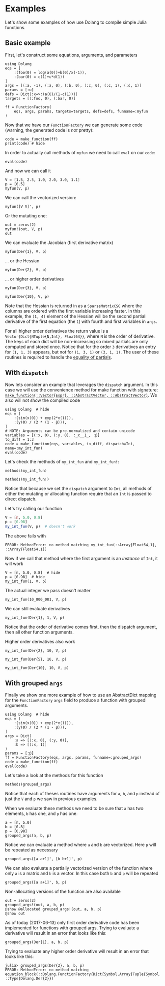# Examples

Let's show some examples of how use Dolang to compile simple Julia functions.

## Basic example

First, let's construct some equations, arguments, and parameters

```@example ff1
using Dolang
eqs = [
    :(foo(0) = log(a(0))+b(0)/x(-1)),
    :(bar(0) = c(1)+u*d(1))
]
args = [(:a, -1), (:a, 0), (:b, 0), (:c, 0), (:c, 1), (:d, 1)]
params = [:u]
defs = Dict(:x=>:(a(0)/(1-c(1))))
targets = [(:foo, 0), (:bar, 0)]

ff = FunctionFactory(
    eqs, args, params, targets=targets, defs=defs, funname=:myfun
)
```

Now that we have our `FunctionFactory` we can generate some code (warning, the
generated code is *not* pretty):

```@example ff1
code = make_function(ff)
print(code) # hide
```

In order to actually call methods of `myfun` we need to call `eval` on our `code`:

```@example ff1
eval(code)
```

And now we can call it

```@example ff1
V = [1.5, 2.5, 1.0, 2.0, 3.0, 1.1]
p = [0.5]
myfun(V, p)
```

We can call the vectorized version:

```@example ff1
myfun([V V]', p)
```

Or the mutating one:

```@example ff1
out = zeros(2)
myfun!(out, V, p)
out
```

We can evaluate the Jacobian (first derivative matrix)

```@example ff1
myfun(Der{1}, V, p)
```

... or the Hessian

```@example ff1
myfun(Der{2}, V, p)
```

... or higher order derivatives

```@example ff1
myfun(Der{3}, V, p)
```

```@example ff1
myfun(Der{10}, V, p)
```

Note that the Hessian is returned in as a `SparseMatrixCSC` where the columns
are ordered with the first variable increasing faster. In this example, the
`(1, 4)` element of the Hessian will be the second partial derivative of the
first equation (the `1`) with fourth and first variables in `args`.

For all higher order derivatives the return value is a
`Vector{Dict{NTuple{N,Int}, Float64}}`, where `N` is the order of derivative.
The keys of each dict will be non-increasing so mixed partials are only
computed and stored once. Notice that for the order `3` derivatives an entry
for `(1, 1, 3)` appears, but not for `(1, 3, 1)` or `(3, 1, 1)`. The user of
these routines is required to handle the [equality of
partials](https://calculus.subwiki.org/wiki/Clairaut%27s_theorem_on_equality_of_mixed_partials).

## With `dispatch`

Now lets consider an example that leverages the `dispatch` argument. In this
case we will use the convenience method for make function with signature:
[`make_function(::Vector{Expr}, ::AbstractVector, ::AbstractVector)`](@ref). We
also will not show the compiled code

```@example ff2
using Dolang  # hide
eqs = [
    :(sin(x(0)) + exp(2*x(1))),
    :(y(0) / (2 * (1 - β))),
]
# NOTE: Arguments can be pre-normalized and contain unicode
variables = [(:x, 0), (:y, 0), :_x__1_, :β]  
to_diff = 1:3
code = make_function(eqs, variables, to_diff, dispatch=Int, name=:my_int_fun)
eval(code)
```

Let's check the methods of `my_int_fun` and `my_int_fun!`:

```@example ff2
methods(my_int_fun)
```
```@example ff2
methods(my_int_fun!)
```

Notice that because we set the `dispatch` argument to `Int`, all methods of
either the mutating or allocating function require that an `Int` is passed to
direct dispatch.

Let's try calling our function

```julia
V = [π, 5.0, 0.8]
p = [0.98]
my_int_fun(V, p)  # doesn't work
```

The above fails with

```
ERROR: MethodError: no method matching my_int_fun(::Array{Float64,1}, ::Array{Float64,1})
```

Now if we call that method where the first argument is an *instance* of `Int`,
it will work

```@example ff2
V = [π, 5.0, 0.8]  # hide
p = [0.98]  # hide
my_int_fun(1, V, p)
```

The actual integer we pass doesn't matter

```@example ff2
my_int_fun(10_000_001, V, p)
```

We can still evaluate derivatives

```@example ff2
my_int_fun(Der{1}, 1, V, p)
```

Notice that the order of derivative comes first, then the dispatch argument,
then all other function arguments.

Higher order derivatives also work

```@example ff2
my_int_fun(Der{2}, 10, V, p)
```

```@example ff2
my_int_fun(Der{5}, 10, V, p)
```

```@example ff2
my_int_fun(Der{10}, 10, V, p)
```

## With grouped `args`

Finally we show one more example of how to use an AbstractDict mapping for the
`FunctionFactory` `args` field to produce a function with grouped arguments.

```@example ff3
using Dolang  # hide
eqs = [
    :(sin(x(0)) + exp(2*x(1))),
    :(y(0) / (2 * (1 - β))),
]
args = Dict(
    :a => [(:x, 0), (:y, 0)],
    :b => [(:x, 1)]
)
params = [:β]
ff = FunctionFactory(eqs, args, params, funname=:grouped_args)
code = make_function(ff)
eval(code)
```

Let's take a look at the methods for this function

```@example ff3
methods(grouped_args)
```

Notice that each of theses routines have arguments for `a`, `b`, and `p`
instead of just the `V` and `p` we saw in previous examples.

When we evaluate these methods we need to be sure that `a` has two elements,
`b` has one, and `p` has one:

```@example ff3
a = [π, 5.0]
b = [0.8]
p = [0.98]
grouped_args(a, b, p)
```

Notice we can evaluate a method where `a` and `b` are vectorized. Here `p` will
be repeated as necessary

```@example ff3
grouped_args([a a+1]', [b b+1]', p)
```

We can also evaluate a partially vectorized version of the function where only
`a` is a matrix and `b` is a vector. In this case both `b` and `p` will be
repeated

```@example ff3
grouped_args([a a+1]', b, p)
```

Non-allocating versions of the function are also available

```@example ff3
out = zeros(2)
grouped_args!(out, a, b, p)
@show @allocated grouped_args!(out, a, b, p)
@show out
```

As of today (2017-06-13) only first order derivative code has been implemented
for functions with grouped args. Trying to evaluate a derivative will result in
an error that looks like this:

```@example ff3
grouped_args(Der{1}, a, b, p)
```

Trying to evaluate any higher order derivative will result in an error that
looks like this:

```
julia> grouped_args(Der{2}, a, b, p)
ERROR: MethodError: no method matching equation_block(::Dolang.FunctionFactory{Dict{Symbol,Array{Tuple{Symbol,Int64},1}},Array{Symbol,1},Dict{Symbol,Any},DataType}, ::Type{Dolang.Der{2}})
```
